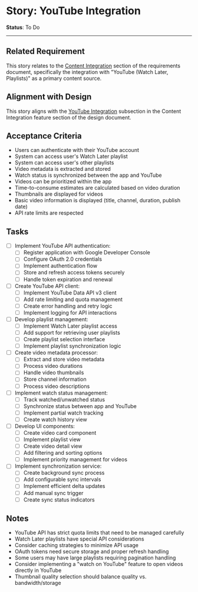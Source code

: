 # Story: YouTube Integration

**Status**: To Do

---

## Related Requirement
This story relates to the [Content Integration](../requirements.md#1-content-integration) section of the requirements document, specifically the integration with "YouTube (Watch Later, Playlists)" as a primary content source.

## Alignment with Design
This story aligns with the [YouTube Integration](../design.md#youtube-integration) subsection in the Content Integration feature section of the design document.

## Acceptance Criteria
- Users can authenticate with their YouTube account
- System can access user's Watch Later playlist
- System can access user's other playlists
- Video metadata is extracted and stored
- Watch status is synchronized between the app and YouTube
- Videos can be prioritized within the app
- Time-to-consume estimates are calculated based on video duration
- Thumbnails are displayed for videos
- Basic video information is displayed (title, channel, duration, publish date)
- API rate limits are respected

## Tasks
- [ ] Implement YouTube API authentication:
  - [ ] Register application with Google Developer Console
  - [ ] Configure OAuth 2.0 credentials
  - [ ] Implement authentication flow
  - [ ] Store and refresh access tokens securely
  - [ ] Handle token expiration and renewal
- [ ] Create YouTube API client:
  - [ ] Implement YouTube Data API v3 client
  - [ ] Add rate limiting and quota management
  - [ ] Create error handling and retry logic
  - [ ] Implement logging for API interactions
- [ ] Develop playlist management:
  - [ ] Implement Watch Later playlist access
  - [ ] Add support for retrieving user playlists
  - [ ] Create playlist selection interface
  - [ ] Implement playlist synchronization logic
- [ ] Create video metadata processor:
  - [ ] Extract and store video metadata
  - [ ] Process video durations
  - [ ] Handle video thumbnails
  - [ ] Store channel information
  - [ ] Process video descriptions
- [ ] Implement watch status management:
  - [ ] Track watched/unwatched status
  - [ ] Synchronize status between app and YouTube
  - [ ] Implement partial watch tracking
  - [ ] Create watch history view
- [ ] Develop UI components:
  - [ ] Create video card component
  - [ ] Implement playlist view
  - [ ] Create video detail view
  - [ ] Add filtering and sorting options
  - [ ] Implement priority management for videos
- [ ] Implement synchronization service:
  - [ ] Create background sync process
  - [ ] Add configurable sync intervals
  - [ ] Implement efficient delta updates
  - [ ] Add manual sync trigger
  - [ ] Create sync status indicators

## Notes
- YouTube API has strict quota limits that need to be managed carefully
- Watch Later playlists have special API considerations
- Consider caching strategies to minimize API usage
- OAuth tokens need secure storage and proper refresh handling
- Some users may have large playlists requiring pagination handling
- Consider implementing a "watch on YouTube" feature to open videos directly in YouTube
- Thumbnail quality selection should balance quality vs. bandwidth/storage 